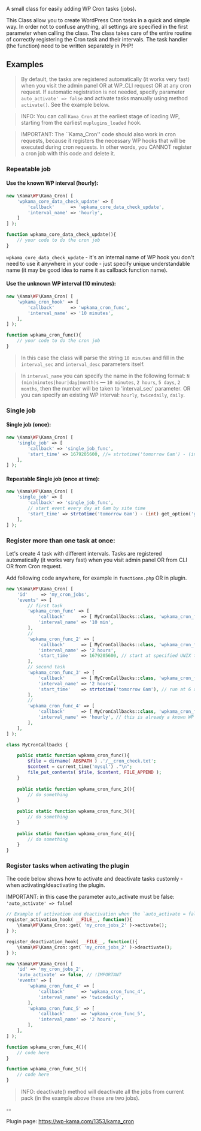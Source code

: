 A small class for easily adding WP Cron tasks (jobs).

This Class allow you to create WordPress Cron tasks in a quick and simple way. In order not to confuse anything, all settings are specified in the first parameter when calling the class. The class takes care of the entire routine of correctly registering the Cron task and their intervals. The task handler (the function) need to be written separately in PHP!


Examples
--------

> By default, the tasks are registered automatically (it works very fast) when you visit the admin panel OR at WP_CLI request OR at any cron request. If automatic registration is not needed, specify parameter ``auto_activate' => false`` and activate tasks manually using method ``activate()``. See the example below.

> INFO: You can call ``Kama_Cron`` at the earliest stage of loading WP, starting from the earliest `muplugins_loaded` hook.

> IMPORTANT: The ``Kama_Cron'' code should also work in cron requests, because it registers the necessary WP hooks that will be executed during cron requests. In other words, you CANNOT register a cron job with this code and delete it.


### Repeatable job

#### Use the known WP interval (hourly):

```php
new \Kama\WP\Kama_Cron( [
	'wpkama_core_data_check_update' => [
		'callback'      => 'wpkama_core_data_check_update',
		'interval_name' => 'hourly',
	]
] );

function wpkama_core_data_check_update(){
	// your code to do the cron job
}
```

``wpkama_core_data_check_update`` - it's an internal name of WP hook you don't need to use it anywhere in your code - just specify unique understandable name (it may be good idea to name it as callback function name).

#### Use the unknown WP interval (10 minutes):

```php
new \Kama\WP\Kama_Cron( [
	'wpkama_cron_hook' => [
		'callback'      => 'wpkama_cron_func',
		'interval_name' => '10 minutes',
	],
] );

function wpkama_cron_func(){
	// your code to do the cron job
}
```

> In this case the class will parse the string ``10 minutes`` and fill in the ``interval_sec`` and ``interval_desc`` parameters itself.

> In ``interval_name`` you can specify the name in the following format: `N (min|minutes|hour|day|month)s` — ``10 minutes``, ``2 hours``, ``5 days``, ``2 months``, then the number will be taken to 'interval_sec' parameter. OR you can specify an existing WP interval: ``hourly``, ``twicedaily``, ``daily``.



### Single job

#### Single job (once):

```php
new \Kama\WP\Kama_Cron( [
    'single_job' => [
        'callback' => 'single_job_func',
        'start_time' => 1679205600, //= strtotime('tomorrow 6am') - (int) get_option('gtm_offset'),
    ],
] );
```

#### Repeatable Single job (once at time):

```php
new \Kama\WP\Kama_Cron( [
    'single_job' => [
        'callback' => 'single_job_func',
        // start event every day at 6am by site time
        'start_time' => strtotime('tomorrow 6am') - (int) get_option('gtm_offset'),
    ],
] );
```


### Register more than one task at once:

Let's create 4 task with different intervals. Tasks are registered automatically (it works very fast) when you visit admin panel OR from CLI OR from Cron request. 

Add following code anywhere, for example in `functions.php` OR in plugin.

```php
new \Kama\WP\Kama_Cron( [
	'id'     => 'my_cron_jobs',
	'events' => [
		// first task
		'wpkama_cron_func' => [
			'callback'      => [ MyCronCallbacks::class, 'wpkama_cron_func' ],
			'interval_name' => '10 min',
		],
		// 
		'wpkama_cron_func_2' => [
			'callback'      => [ MyCronCallbacks::class, 'wpkama_cron_func_2' ],
			'interval_name' => '2 hours',
			'start_time'    => 1679205600, // start at specified UNIX time
		],
		// second task
		'wpkama_cron_func_3' => [
			'callback'      => [ MyCronCallbacks::class, 'wpkama_cron_func_3' ],
			'interval_name' => '2 hours',
			'start_time'    => strtotime('tomorrow 6am'), // run at 6 a.m. (site time will be added to this time)
		],
		// 
		'wpkama_cron_func_4' => [
			'callback'      => [ MyCronCallbacks::class, 'wpkama_cron_func_4' ],
			'interval_name' => 'hourly', // this is already a known WP interval
		],
	],
] );

class MyCronCallbacks {

	public static function wpkama_cron_func(){
		$file = dirname( ABSPATH ) .'/__cron_check.txt';
		$content = current_time('mysql') ."\n";
		file_put_contents( $file, $content, FILE_APPEND );
	}
	
	public static function wpkama_cron_func_2(){
		// do something
	}
	
	public static function wpkama_cron_func_3(){
		// do something
	}
	
	public static function wpkama_cron_func_4(){
		// do something
	}
}
```



### Register tasks when activating the plugin

The code below shows how to activate and deactivate tasks customly - when activating/deactivating the plugin.

IMPORTANT: in this case the parameter auto_activate must be false: `'auto_activate' => false`!

```php
// Example of activation and deactivation when the `auto_activate = false`
register_activation_hook( __FILE__, function(){
	\Kama\WP\Kama_Cron::get( 'my_cron_jobs_2' )->activate();
} );

register_deactivation_hook( __FILE__, function(){
	\Kama\WP\Kama_Cron::get( 'my_cron_jobs_2' )->deactivate();
} );

new \Kama\WP\Kama_Cron( [
	'id' => 'my_cron_jobs_2',
	'auto_activate' => false, // !IMPORTANT
	'events' => [
		'wpkama_cron_func_4' => [
			'callback'      => 'wpkama_cron_func_4',
			'interval_name' => 'twicedaily',
		],
		'wpkama_cron_func_5' => [
			'callback'      => 'wpkama_cron_func_5',
			'interval_name' => '2 hours',
		],
	],
] );

function wpkama_cron_func_4(){
	// code here
}

function wpkama_cron_func_5(){
	// code here
}
```

> INFO: deactivate() method will deactivate all the jobs from current pack (in the example above these are two jobs).

--

Plugin page: https://wp-kama.com/1353/kama_cron
